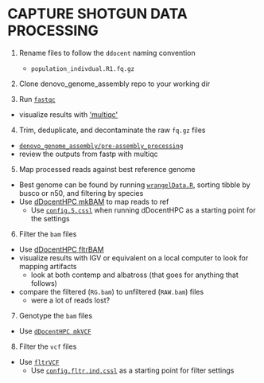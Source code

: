 # CAPTURE SHOTGUN DATA PROCESSING


1. Rename files to follow the `ddocent` naming convention
   * `population_indivdual.R1.fq.gz`

2. Clone denovo_genome_assembly repo to your working dir

3. Run [`fastqc`]()
 * visualize results with ['multiqc']()
  
4. Trim, deduplicate, and decontaminate the raw `fq.gz` files
  * [`denovo_genome_assembly/pre-assembly_processing`](https://github.com/philippinespire/denovo_genome_assembly/tree/main/pre-assembly_processing)
  * review the outputs from fastp with multiqc

5. Map processed reads against best reference genome
  * Best genome can be found by running [`wrangelData.R`](https://github.com/philippinespire/denovo_genome_assembly/tree/main/compare_assemblers), sorting tibble by busco or n50, and filtering by species 
  * Use [dDocentHPC mkBAM](https://github.com/cbirdlab/dDocentHPC) to map reads to ref
    * Use [`config.5.cssl`](https://github.com/cbirdlab/dDocentHPC/blob/master/configs/config.5.cssl) when running dDocentHPC as a starting point for the settings

6. Filter the `bam` files
 * Use [dDocentHPC fltrBAM](https://github.com/cbirdlab/dDocentHPC)
 * visualize results with IGV or equivalent on a local computer to look for mapping artifacts
   * look at both contemp and albatross (that goes for anything that follows)
 * compare the filtered (`RG.bam`) to unfiltered (`RAW.bam`) files
   * were a lot of reads lost?

7. Genotype the `bam` files
 * Use [`dDocentHPC mkVCF`](https://github.com/cbirdlab/dDocentHPC) 

8. Filter the `vcf` files
 * Use [`fltrVCF`](https://github.com/cbirdlab/fltrVCF)
   * Use [`config.fltr.ind.cssl`](https://github.com/cbirdlab/fltrVCF/blob/master/config_files/config.fltr.ind.cssl) as a starting point for filter settings

